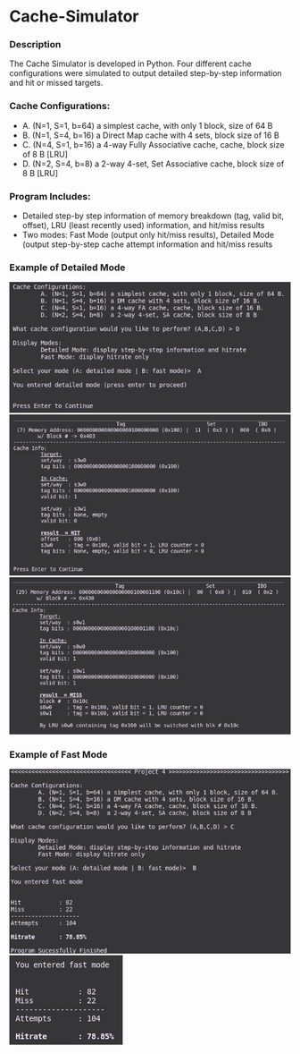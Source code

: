 # Cache-Simulator

### Description
The Cache Simulator is developed in Python. Four different cache configurations were simulated to output detailed step-by-step information and hit or missed targets.

### Cache Configurations:
- A. (N=1, S=1, b=64) a simplest cache, with only 1 block, size of 64 B
- B. (N=1, S=4, b=16) a Direct Map cache with 4 sets, block size of 16 B
- C. (N=4, S=1, b=16) a 4-way Fully Associative cache, cache, block size of 8 B [LRU]
- D. (N=2, S=4, b=8) a 2-way 4-set, Set Associative cache, block size of 8 B [LRU]

### Program Includes:
- Detailed step-by step information of memory breakdown (tag, valid bit, offset), LRU (least recently used) information, and hit/miss results
- Two modes: Fast Mode (output only hit/miss results), Detailed Mode (output step-by-step cache attempt information and hit/miss results

### Example of Detailed Mode
![alt text](https://github.com/JimPalomo/Cache-Simulator/blob/main/assets/sample-1.png)
![alt text](https://github.com/JimPalomo/Cache-Simulator/blob/main/assets/sample-2.png)
![alt text](https://github.com/JimPalomo/Cache-Simulator/blob/main/assets/sample-3.png)

### Example of Fast Mode
![alt text](https://github.com/JimPalomo/Cache-Simulator/blob/main/assets/sample-4.png)
![alt text](https://github.com/JimPalomo/Cache-Simulator/blob/main/assets/sample-5.png)